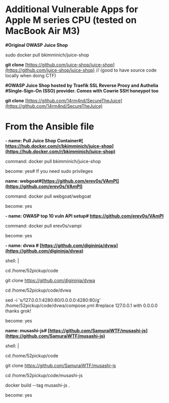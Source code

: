 # Additional Vulnerable Apps for Apple M series CPU (tested on MacBook Air M3)

**#Original OWASP Juice Shop**

sudo docker pull bkimminich/juice-shop

**git clone** [https://github.com/juice-shop/juice-shop](https://github.com/juice-shop/juice-shop) // (good to have source code locally when doing CTF)

**#OWASP Juice Shop hosted by Traefik SSL Reverse Proxy and Authelia
#Single-Sign-On (SSO) provider. Comes with Cowrie SSH honeypot too**

**git clone** [https://github.com/14rm4nd/SecureTheJuice](https://github.com/14rm4nd/SecureTheJuice)

# From the Ansible file

**- name: Pull Juice Shop Container#[ https://hub.docker.com/r/bkimminich/juice-shop](https://hub.docker.com/r/bkimminich/juice-shop)**

command: docker pull bkimminich/juice-shop

become: yes# If you need sudo privileges

**name: webgoat#[https://github.com/erev0s/VAmPI](https://github.com/erev0s/VAmPI)**

command: docker pull webgoat/webgoat

become: yes

**- name: OWASP top 10 vuln API setup# https://github.com/erev0s/VAmPI**

command: docker pull erev0s/vampi

become: yes

**- name: dvwa # [https://github.com/digininja/dvwa](https://github.com/digininja/dvwa)**

shell: |

cd /home/52pickup/code

  git clone https://github.com/digininja/dvwa

  cd /home/52pickup/code/dvwa

  sed -i 's/127.0.0.1:4280:80/0.0.0.0:4280:80/g' /home/52pickup/code/dvwa/compose.yml #replace 127.0.0.1 with 0.0.0.0 thanks grok!

become: yes

**name: musashi-js# [https://github.com/SamuraiWTF/musashi-js](https://github.com/SamuraiWTF/musashi-js)**

shell: |

cd /home/52pickup/code

  git clone https://github.com/SamuraiWTF/musashi-js

  cd /home/52pickup/code/musashi-js

  docker build --tag musashi-js .

become: yes
